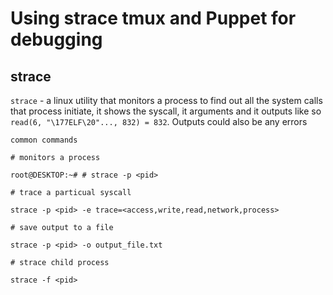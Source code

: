 # Using strace tmux and Puppet for debugging
## strace
` strace ` - a linux utility that monitors a process to find out all the system calls that process initiate, it shows the syscall, it arguments  and it outputs like so `read(6, "\177ELF\20"..., 832) = 832`. Outputs could also be any errors

` common commands `

    # monitors a process
  
    root@DESKTOP:~# # strace -p <pid>
  
    # trace a particual syscall

    strace -p <pid> -e trace=<access,write,read,network,process>
  
    # save output to a file

    strace -p <pid> -o output_file.txt

    # strace child process

    strace -f <pid>
